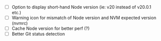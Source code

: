 
- [ ] Option to display short-hand Node version (ie: v20 instead of v20.0.1 etc.)
- [ ] Warning icon for mismatch of Node version and NVM expected version (nvmrc)
- [ ] Cache Node version for better perf (?)
- [ ] Better Git status detection
